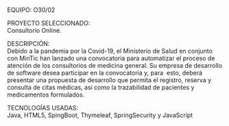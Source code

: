 EQUIPO: O30/02

PROYECTO SELECCIONADO:<br/>
Consultorio Online.

DESCRIPCIÓN:<br/>
Debido a la pandemia por la Covid-19, el Ministerio de Salud en conjunto con MinTic han lanzado una convocatoria para automatizar el proceso de atención de los consultorios de medicina general. Su empresa de desarrollo de software desea participar en la convocatoria y, para  esto, deberá presentar una propuesta de desarrollo que permita el registro, reserva y consulta de citas médicas, así como la trazabilidad de pacientes y medicamentos formulados.

TECNOLOGÍAS USADAS:<br/>
Java, HTML5, SpingBoot, Thymeleaf, SpringSecurity y JavaScript
